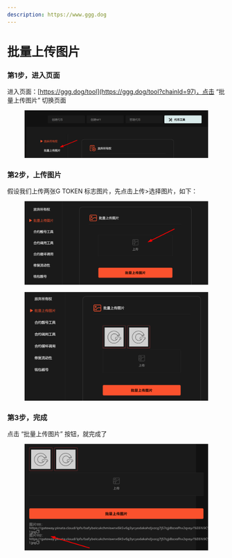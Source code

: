 ```yaml
---
description: https://www.ggg.dog
---
```


# 批量上传图片

### 第1步，进入页面

进入页面：[https://ggg.dog/tool](https://ggg.dog/tool?chainId=97)，点击 “批量上传图片” 切换页面

<figure><img src="../.gitbook/assets/image (100).png" alt=""><figcaption></figcaption></figure>

### 第2步，上传图片

假设我们上传两张G TOKEN 标志图片，先点击上传>选择图片，如下：

<figure><img src="../.gitbook/assets/image (14).png" alt=""><figcaption></figcaption></figure>

<figure><img src="../.gitbook/assets/image (16).png" alt=""><figcaption></figcaption></figure>

### 第3步，完成

点击 “批量上传图片” 按钮，就完成了

<figure><img src="../.gitbook/assets/image (19).png" alt=""><figcaption></figcaption></figure>
